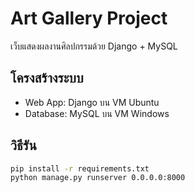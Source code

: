 # Art Gallery Project

เว็บแสดงผลงานศิลปกรรมด้วย Django + MySQL

## โครงสร้างระบบ
- Web App: Django บน VM Ubuntu
- Database: MySQL บน VM Windows

## วิธีรัน
```bash
pip install -r requirements.txt
python manage.py runserver 0.0.0.0:8000